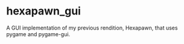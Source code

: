# hexapawn_gui
A GUI implementation of my previous rendition, Hexapawn, that uses pygame and pygame-gui.
